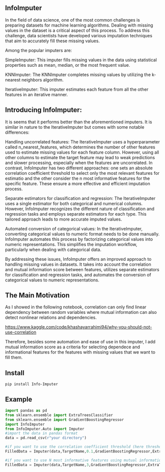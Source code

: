 ## InfoImputer

In the field of data science, one of the most common challenges is preparing datasets for machine learning algorithms. Dealing with missing values in the dataset is a critical aspect of this process. To address this challenge, data scientists have developed various imputation techniques that aim to accurately fill these missing values.

Among the popular imputers are:

SimpleImputer: This imputer fills missing values in the data using statistical properties such as mean, median, or the most frequent value.

KNNImputer: The KNNImputer completes missing values by utilizing the k-nearest neighbors algorithm.

IterativeImputer: This imputer estimates each feature from all the other features in an iterative manner.

## Introducing InfoImputer:

It is seems that it performs better than the aforementioned imputers.
It is similar in nature to the IterativeImputer but comes with some notable differences:

Handling uncorrelated features: The IterativeImputer uses a hyperparameter called n_nearest_features, which determines the number of other features used to estimate missing values for each feature column. However, using all other columns to estimate the target feature may lead to weak predictions and slower processing, especially when the features are uncorrelated. In contrast, InfoImputer has two different approaches:
one sets an absolute correlation coefficient threshold to select only the most relevant features for estimatio and the other consider the n most informative features for the specific feature. These ensure a more effective and efficient imputation process.

Separate estimators for classification and regression: The IterativeImputer uses a single estimator for both categorical and numerical columns. However, InfoImputer recognizes the different nature of classification and regression tasks and employs separate estimators for each type. This tailored approach leads to more accurate imputed values.

Automated conversion of categorical values: In the IterativeImputer, converting categorical values to numeric format needs to be done manually. InfoImputer automates this process by factorizing categorical values into numeric representations. This simplifies the imputation workflow, particularly when dealing with categorical data.

By addressing these issues, InfoImputer offers an improved approach to handling missing values in datasets. It takes into account the correlation and mutual information score between features, utilizes separate estimators for classification and regression tasks, and automates the conversion of categorical values to numeric representations.

## The Main Motivation

As I showed in the following notebook, correlation can only find linear dependency between random variables where mutual information can also detect nonlinear relations and dependencies.

https://www.kaggle.com/code/khashayarrahimi94/why-you-should-not-use-correlation

Therefore, besides some automation and ease of use in this imputer, I add mutual information score as a criteria for selecting dependece and informational features for the features with missing values that we want to fill them.

## Install

```shell
pip install Info-Imputer
```
## Example

```python
import pandas as pd
from sklearn.ensemble import ExtraTreesClassifier
from sklearn.ensemble import GradientBoostingRegressor
import InfoImputer
from InfoImputer.Auto import Imputer
#import the data in pandas format
data = pd.read_csv(r"your directory")

#if you want to use the correlation coefficient threshold (here threshold = 0.1):
FilledData = Imputer(data,TargetName,0.1,GradientBoostingRegressor,ExtraTreesClassifier)

#if you want to use N most informative features using mutual information (here N = 3)
FilledData = Imputer(data,TargetName,3,GradientBoostingRegressor,ExtraTreesClassifier)
```




